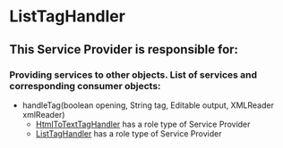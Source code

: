 # ListTagHandler
## This Service Provider is responsible for:
### Providing services to other objects. List of services and corresponding consumer objects: 
* handleTag(boolean opening, String tag, Editable output, XMLReader xmlReader)
	* [HtmlToTextTagHandler](../ServiceProviders/HtmlToTextTagHandler.md) has a role type of Service Provider
	* [ListTagHandler](../ServiceProviders/ListTagHandler.md) has a role type of Service Provider
